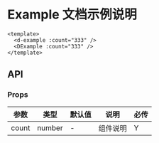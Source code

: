 # Example 文档示例说明

```vue preview
<template>
  <d-example :count="333" />
  <DExample :count="333" />
</template>
```

## API

### Props

| 参数  | 类型   | 默认值 | 说明     | 必传 |
| ----- | ------ | ------ | -------- | ---- |
| count | number | -      | 组件说明 | Y    |
